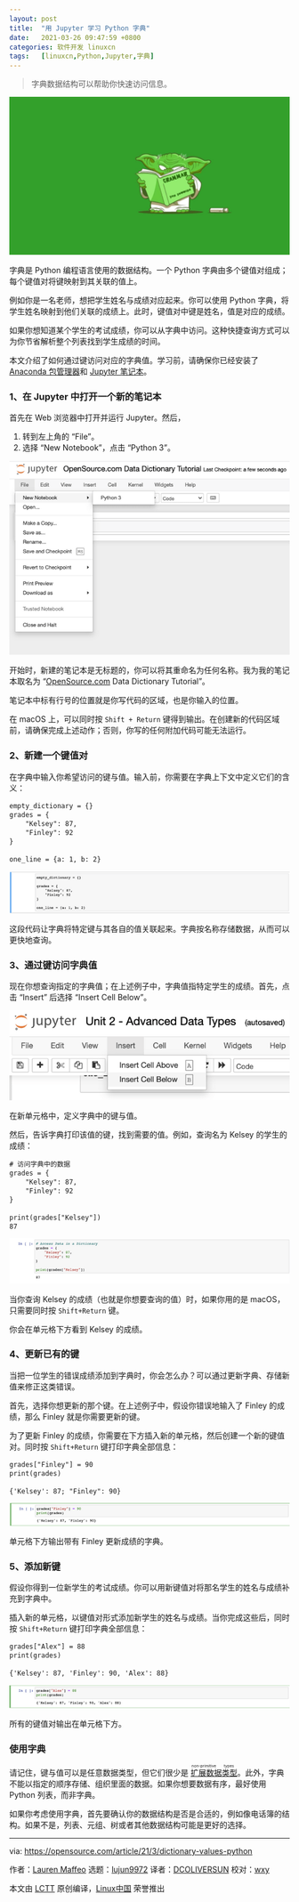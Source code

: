 ```yaml
---
layout: post
title:	"用 Jupyter 学习 Python 字典"
date:	2021-03-26 09:47:59 +0800 
categories:	软件开发 linuxcn 
tags:	[linuxcn,Python,Jupyter,字典]
---
```




> 
> 字典数据结构可以帮助你快速访问信息。
> 
> 
> 


![](/Asserts/Images/album/202103/26/094720i58u5qxx3l4qsssx.jpg "Hands on a keyboard with a Python book ")


字典是 Python 编程语言使用的数据结构。一个 Python 字典由多个键值对组成；每个键值对将键映射到其关联的值上。


例如你是一名老师，想把学生姓名与成绩对应起来。你可以使用 Python 字典，将学生姓名映射到他们关联的成绩上。此时，键值对中键是姓名，值是对应的成绩。


如果你想知道某个学生的考试成绩，你可以从字典中访问。这种快捷查询方式可以为你节省解析整个列表找到学生成绩的时间。


本文介绍了如何通过键访问对应的字典值。学习前，请确保你已经安装了 [Anaconda 包管理器](https://docs.anaconda.com/anaconda/)和 [Jupyter 笔记本](https://opensource.com/article/18/3/getting-started-jupyter-notebooks)。


### 1、在 Jupyter 中打开一个新的笔记本


首先在 Web 浏览器中打开并运行 Jupyter。然后，


1. 转到左上角的 “File”。
2. 选择 “New Notebook”，点击 “Python 3”。


![新建 Jupyter 笔记本](/Asserts/Images/album/202103/26/094801rl4pik51nd34qz5l.png "Create Jupyter notebook")


开始时，新建的笔记本是无标题的，你可以将其重命名为任何名称。我为我的笔记本取名为 “[OpenSource.com](http://OpenSource.com) Data Dictionary Tutorial”。


笔记本中标有行号的位置就是你写代码的区域，也是你输入的位置。


在 macOS 上，可以同时按 `Shift + Return` 键得到输出。在创建新的代码区域前，请确保完成上述动作；否则，你写的任何附加代码可能无法运行。


### 2、新建一个键值对


在字典中输入你希望访问的键与值。输入前，你需要在字典上下文中定义它们的含义：



```
empty_dictionary = {}
grades = {
    "Kelsey": 87,
    "Finley": 92
}

one_line = {a: 1, b: 2}

```

![定义字典键值对的代码](/Asserts/Images/album/202103/26/094801k6jqezjqaozqwwzs.png "Code for defining key-value pairs in the dictionary")


这段代码让字典将特定键与其各自的值关联起来。字典按名称存储数据，从而可以更快地查询。


### 3、通过键访问字典值


现在你想查询指定的字典值；在上述例子中，字典值指特定学生的成绩。首先，点击 “Insert” 后选择 “Insert Cell Below”。


![在 Jupyter 插入新建单元格](/Asserts/Images/album/202103/26/094801xdfp9f4wee4uf4de.png "Inserting a new cell in Jupyter")


在新单元格中，定义字典中的键与值。


然后，告诉字典打印该值的键，找到需要的值。例如，查询名为 Kelsey 的学生的成绩：



```
# 访问字典中的数据
grades = {
    "Kelsey": 87,
    "Finley": 92
}

print(grades["Kelsey"])
87

```

![查询特定值的代码](/Asserts/Images/album/202103/26/094802my6m8070sky861lx.png "Code to look for a specific value")


当你查询 Kelsey 的成绩（也就是你想要查询的值）时，如果你用的是 macOS，只需要同时按 `Shift+Return` 键。


你会在单元格下方看到 Kelsey 的成绩。


### 4、更新已有的键


当把一位学生的错误成绩添加到字典时，你会怎么办？可以通过更新字典、存储新值来修正这类错误。


首先，选择你想更新的那个键。在上述例子中，假设你错误地输入了 Finley 的成绩，那么 Finley 就是你需要更新的键。


为了更新 Finley 的成绩，你需要在下方插入新的单元格，然后创建一个新的键值对。同时按 `Shift+Return` 键打印字典全部信息：



```
grades["Finley"] = 90
print(grades)

{'Kelsey': 87; "Finley": 90}

```

![更新键的代码](/Asserts/Images/album/202103/26/094802rg6ci3culko3ligg.png "Code for updating a key")


单元格下方输出带有 Finley 更新成绩的字典。


### 5、添加新键


假设你得到一位新学生的考试成绩。你可以用新键值对将那名学生的姓名与成绩补充到字典中。


插入新的单元格，以键值对形式添加新学生的姓名与成绩。当你完成这些后，同时按 `Shift+Return` 键打印字典全部信息：



```
grades["Alex"] = 88
print(grades)

{'Kelsey': 87, 'Finley': 90, 'Alex': 88}

```

![添加新键](/Asserts/Images/album/202103/26/094802q4fk427lbekv4ukx.png "Add a new key")


所有的键值对输出在单元格下方。


### 使用字典


请记住，键与值可以是任意数据类型，但它们很少是<ruby> <a href="https://www.datacamp.com/community/tutorials/data-structures-python">  扩展数据类型 </a> <rt>  non-primitive types </rt></ruby>。此外，字典不能以指定的顺序存储、组织里面的数据。如果你想要数据有序，最好使用 Python 列表，而非字典。


如果你考虑使用字典，首先要确认你的数据结构是否是合适的，例如像电话簿的结构。如果不是，列表、元组、树或者其他数据结构可能是更好的选择。




---


via: <https://opensource.com/article/21/3/dictionary-values-python>


作者：[Lauren Maffeo](https://opensource.com/users/lmaffeo) 选题：[lujun9972](https://github.com/lujun9972) 译者：[DCOLIVERSUN](https://github.com/DCOLIVERSUN) 校对：[wxy](https://github.com/wxy)


本文由 [LCTT](https://github.com/LCTT/TranslateProject) 原创编译，[Linux中国](https://linux.cn/) 荣誉推出
